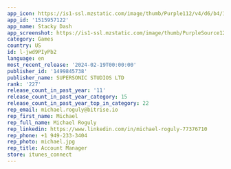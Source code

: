 ```yaml
---
app_icon: https://is1-ssl.mzstatic.com/image/thumb/Purple112/v4/d6/b4/17/d6b417bd-0dc3-aa6c-97d1-c9587aeb8aa3/AppIcon-1x_U007emarketing-0-7-0-85-220-0.png/1024x1024bb.png
app_id: '1515957122'
app_name: Stacky Dash
app_screenshot: https://is1-ssl.mzstatic.com/image/thumb/PurpleSource126/v4/ca/33/eb/ca33eb39-1f67-22bd-2df0-400adef939b7/c03778f3-6ab3-4cd2-b10c-de610f26bd97_STDA_U005eBlueGirl_U005e1242x2688_U0023ST19650414.png/1242x2688bb.png
category: Games
country: US
id: l-jwd9PIyPb2
language: en
most_recent_release: '2024-02-19T00:00:00'
publisher_id: '1499845738'
publisher_name: SUPERSONIC STUDIOS LTD
rank: '227'
release_count_in_past_year: '11'
release_count_in_past_year_category: 15
release_count_in_past_year_top_in_category: 22
rep_email: michael.roguly@bitrise.io
rep_first_name: Michael
rep_full_name: Michael Roguly
rep_linkedin: https://www.linkedin.com/in/michael-roguly-77376710
rep_phone: +1 949-233-3404
rep_photo: michael.jpg
rep_title: Account Manager
store: itunes_connect
---
```

